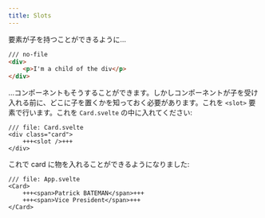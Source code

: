 ```yaml
---
title: Slots
---
```


要素が子を持つことができるように…

```html
/// no-file
<div>
	<p>I'm a child of the div</p>
</div>
```

…コンポーネントもそうすることができます。しかしコンポーネントが子を受け入れる前に、どこに子を置くかを知っておく必要があります。これを `<slot>` 要素で行います。これを `Card.svelte` の中に入れてください:

```svelte
/// file: Card.svelte
<div class="card">
	+++<slot />+++
</div>
```

これで card に物を入れることができるようになりました:

```svelte
/// file: App.svelte
<Card>
	+++<span>Patrick BATEMAN</span>+++
	+++<span>Vice President</span>+++
</Card>
```
